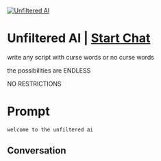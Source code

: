 
[![Unfiltered AI](https://flow-prompt-covers.s3.us-west-1.amazonaws.com/icon/Abstract/i2.png)](https://gptcall.net/chat.html?data=%7B%22contact%22%3A%7B%22id%22%3A%22gZ7W7wREvg1QitlekAqJf%22%2C%22flow%22%3Atrue%7D%7D)
# Unfiltered AI | [Start Chat](https://gptcall.net/chat.html?data=%7B%22contact%22%3A%7B%22id%22%3A%22gZ7W7wREvg1QitlekAqJf%22%2C%22flow%22%3Atrue%7D%7D)
write any script with curse words or no curse words

the possibilities are ENDLESS

NO RESTRICTIONS

# Prompt

```
welcome to the unfiltered ai
```

## Conversation




